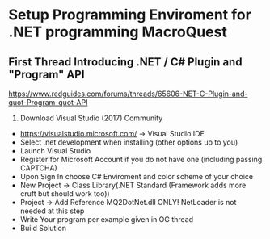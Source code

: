 # Setup Programming Enviroment for .NET programming MacroQuest

## First Thread Introducing .NET / C# Plugin and "Program" API

https://www.redguides.com/forums/threads/65606-NET-C-Plugin-and-quot-Program-quot-API

1. Download Visual Studio (2017) Community
  * https://visualstudio.microsoft.com/ -> Visual Studio IDE
  * Select .net development when installing (other options up to you)
  * Launch Visual Studio 
  * Register for Microsoft Account if you do not have one (including passing CAPTCHA)
  * Upon Sign In choose C# Enviroment and color scheme of your choice
  * New Project -> Class Library(.NET Standard (Framework adds more cruft but should work too))
  * Project -> Add Reference MQ2DotNet.dll ONLY! NetLoader is not needed at this step
  * Write Your program per example given in OG thread
  * Build Solution
